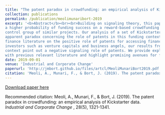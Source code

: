 ```yaml
---
title: "The patent paradox in crowdfunding: an empirical analysis of Kickstarter data"
collection: publications
permalink: /publication/meolimunaribort-2019
excerpt: '<b>Abstract</b><br><br>Building on signaling theory, this paper analyzes whether projects signaling patented technologies have
a higher probability of funding success on a reward-based crowdfunding platform as compared with a
control group of similar projects. Our analysis of a set of Kickstarter projects suggests the existence of an
apparent paradox concerning the role of patents in this funding context. Despite solid evidence in entrepreneurial
finance literature on the positive role of patents for accessing financing from professional
investors such as venture capitals and business angels, our results from the reward-based crowdfunding
context point out a negative signaling role of patents. We provide explanations to reconcile such evidence
with previous relevant literature and highlight promising avenues for future research in this area.'
date: 2019-09-01
venue: 'Industrial and Corporate Change'
paperurl: 'http://jmbort.github.io/files/artcl/MeoliMunariBort2019.pdf'
citation: 'Meoli, A., Munari, F., & Bort, J. (2019). The patent paradox in crowdfunding: an empirical analysis of Kickstarter data. <i>Industrial and Corporate Change </i>, 28(5), 1321-1341.'
---
```





[Download paper here](http://jmbort.github.io/files/artcl/MeoliMunariBort2019.pdf)

Recommended citation: Meoli, A., Munari, F., & Bort, J. (2019). The patent paradox in crowdfunding: an empirical analysis of Kickstarter data. <i>Industrial and Corporate Change </i>, 28(5), 1321-1341.